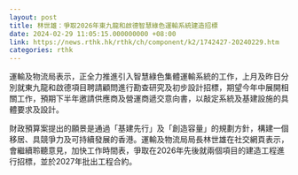 ```yaml
---
layout: post
title: 林世雄：爭取2026年東九龍和啟德智慧綠色運輸系統建造招標
date: 2024-02-29 11:05:15.000000000 +08:00
link: https://news.rthk.hk/rthk/ch/component/k2/1742427-20240229.htm
categories: rthk
---
```


運輸及物流局表示，正全力推進引入智慧綠色集體運輸系統的工作，上月及昨日分別就東九龍和啟德項目聘請顧問進行勘查研究及初步設計招標，期望今年中展開相關工作，預期下半年邀請供應商及營運商遞交意向書，以敲定系統及基建設施的具體要求及設計。

財政預算案提出的願景是通過「基建先行」及「創造容量」的規劃方針，構建一個移居、具競爭力及可持續發展的香港。運輸及物流局局長林世雄在社交網頁表示，會繼續聆聽意見，加快工作時間表，爭取在2026年先後就兩個項目的建造工程進行招標，並於2027年批出工程合約。
